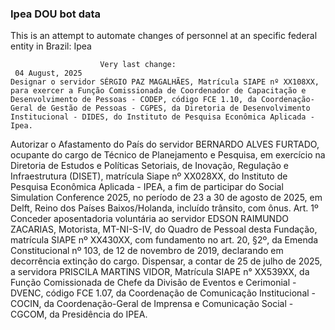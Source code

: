  ### Ipea DOU bot data
 This is an attempt to automate changes of personnel at an specific federal entity in Brazil: Ipea
 
                        Very last change: 
 	 04 August, 2025
	Designar o servidor SÉRGIO PAZ MAGALHÃES, Matrícula SIAPE nº XX108XX, para exercer a Função Comissionada de Coordenador de Capacitação e Desenvolvimento de Pessoas - CODEP, código FCE 1.10, da Coordenação-Geral de Gestão de Pessoas - CGPES, da Diretoria de Desenvolvimento Institucional - DIDES, do Instituto de Pesquisa Econômica Aplicada - Ipea.
Autorizar o Afastamento do País do servidor BERNARDO ALVES FURTADO, ocupante do cargo de Técnico de Planejamento e Pesquisa, em exercício na Diretoria de Estudos e Políticas Setoriais, de Inovação, Regulação e Infraestrutura (DISET), matrícula Siape nº XX028XX, do Instituto de Pesquisa Econômica Aplicada - IPEA, a fim de participar do Social Simulation Conference 2025, no período de 23 a 30 de agosto de 2025, em Delft, Reino dos Países Baixos/Holanda, incluído trânsito, com ônus.
Art. 1º Conceder aposentadoria voluntária ao servidor EDSON RAIMUNDO ZACARIAS, Motorista, MT-NI-S-IV, do Quadro de Pessoal desta Fundação, matrícula SIAPE nº XX430XX, com fundamento no art. 20, §2º, da Emenda Constitucional nº 103, de 12 de novembro de 2019, declarando em decorrência extinção do cargo.
Dispensar, a contar de 25 de julho de 2025, a servidora PRISCILA MARTINS VIDOR, Matrícula SIAPE n° XX539XX, da Função Comissionada de Chefe da Divisão de Eventos e Cerimonial - DVENC, código FCE 1.07, da Coordenação de Comunicação Institucional - COCIN, da Coordenação-Geral de Imprensa e Comunicação Social - CGCOM, da Presidência do IPEA.
